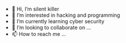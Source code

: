 - 👋 Hi, I’m silent killer
- 👀 I’m interested in hacking and programming
- 🌱 I’m currently learning cyber security
- 💞️ I’m looking to collaborate on ...
- 📫 How to reach me ...

<!---
hy7h5/hy7h5 is a ✨ special ✨ repository because its `README.md` (this file) appears on your GitHub profile.
You can click the Preview link to take a look at your changes.
--->
